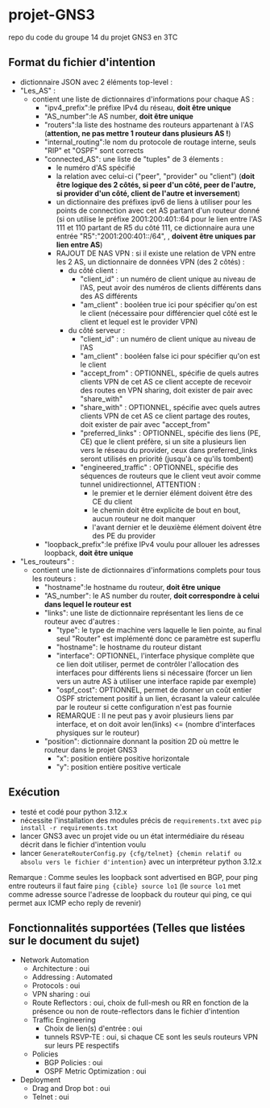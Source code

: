# projet-GNS3
repo du code du groupe 14 du projet GNS3 en 3TC

## Format du fichier d'intention
- dictionnaire JSON avec 2 éléments top-level :
- "Les_AS" :
    - contient une liste de dictionnaires d'informations pour chaque AS :
        - "ipv4_prefix":le préfixe IPv4 du réseau, **doit être unique**
        - "AS_number":le AS number, **doit être unique**
        - "routers":la liste des hostname des routeurs appartenant à l'AS (**attention, ne pas mettre 1 routeur dans plusieurs AS !**)
        - "internal_routing":le nom du protocole de routage interne, seuls "RIP" et "OSPF" sont corrects
        - "connected_AS": une liste de "tuples" de 3 élements :
            - le numéro d'AS spécifié
            - la relation avec celui-ci ("peer", "provider" ou "client") (**doit être logique des 2 côtés, si peer d'un côté, peer de l'autre, si provider d'un côté, client de l'autre et inversement**)
            - un dictionnaire des préfixes ipv6 de liens à utiliser pour les points de connection avec cet AS partant d'un routeur donné (si on utilise le préfixe 2001:200:401::64 pour le lien entre l'AS 111 et 110 partant de R5 du côté 111, ce dictionnaire aura une entrée "R5":"2001:200:401::/64", , **doivent être uniques par lien entre AS**)
            - RAJOUT DE NAS VPN : si il existe une relation de VPN entre les 2 AS, un dictionnaire de données VPN (des 2 côtés) :
                - du côté client :
                    - "client_id" : un numéro de client unique au niveau de l'AS, peut avoir des numéros de clients différents dans des AS différents
                    - "am_client" : booléen true ici pour spécifier qu'on est le client (nécessaire pour différencier quel côté est le client et lequel est le provider VPN)
                - du côté serveur :
                    - "client_id" : un numéro de client unique au niveau de l'AS
                    - "am_client" : booléen false ici pour spécifier qu'on est le client
                    - "accept_from" : OPTIONNEL, spécifie de quels autres clients VPN de cet AS ce client accepte de recevoir des routes en VPN sharing, doit exister de pair avec "share_with"
                    - "share_with" : OPTIONNEL, spécifie avec quels autres clients VPN de cet AS ce client partage des routes, doit exister de pair avec "accept_from"
                    - "preferred_links" : OPTIONNEL, spécifie des liens (PE, CE) que le client préfère, si un site a plusieurs lien vers le réseau du provider, ceux dans preferred_links seront utilisés en priorité (jusqu'à ce qu'ils tombent)
                    - "engineered_traffic" : OPTIONNEL, spécifie des séquences de routeurs que le client veut avoir comme tunnel unidirectionnel, ATTENTION :
                        - le premier et le dernier élément doivent être des CE du client
                        - le chemin doit être explicite de bout en bout, aucun routeur ne doit manquer
                        - l'avant dernier et le deuxième élément doivent être des PE du provider
        - "loopback_prefix":le préfixe IPv4 voulu pour allouer les adresses loopback, **doit être unique**
- "Les_routeurs" :
    - contient une liste de dictionnaires d'informations complets pour tous les routeurs :
        - "hostname":le hostname du routeur, **doit être unique**
        - "AS_number": le AS number du router, **doit correspondre à celui dans lequel le routeur est**
        - "links": une liste de dictionnaire représentant les liens de ce routeur avec d'autres :
            - "type": le type de machine vers laquelle le lien pointe, au final seul "Router" est implémenté donc ce paramètre est superflu
            - "hostname": le hostname du routeur distant
            - "interface": OPTIONNEL, l'interface physique complète que ce lien doit utiliser, permet de contrôler l'allocation des interfaces pour différents liens si nécessaire (forcer un lien vers un autre AS à utiliser une interface rapide par exemple)
            - "ospf_cost": OPTIONNEL, permet de donner un coût entier OSPF strictement positif à un lien, écrasant la valeur calculée par le routeur si cette configuration n'est pas fournie
            - REMARQUE : Il ne peut pas y avoir plusieurs liens par interface, et on doit avoir len(links) <= (nombre d'interfaces physiques sur le routeur)
        - "position": dictionnaire donnant la position 2D où mettre le routeur dans le projet GNS3
            - "x": position entière positive horizontale
            - "y": position entière positive verticale

## Exécution
- testé et codé pour python 3.12.x
- nécessite l'installation des modules précis de `requirements.txt` avec `pip install -r requirements.txt`
- lancer GNS3 avec un projet vide ou un état intermédiaire du réseau décrit dans le fichier d'intention voulu
- lancer `GenerateRouterConfig.py {cfg/telnet} {chemin relatif ou absolu vers le fichier d'intention}` avec un interpréteur python 3.12.x

Remarque : Comme seules les loopback sont advertised en BGP, pour ping entre routeurs il faut faire `ping {cible} source lo1` (le `source lo1` met comme adresse source l'adresse de loopback du routeur qui ping, ce qui permet aux ICMP echo reply de revenir)


## Fonctionnalités supportées (Telles que listées sur le document du sujet)
- Network Automation
    - Architecture : oui
    - Addressing : Automated
    - Protocols : oui
    - VPN sharing : oui
    - Route Reflectors : oui, choix de full-mesh ou RR en fonction de la présence ou non de route-reflectors dans le fichier d'intention
    - Traffic Engineering
        - Choix de lien(s) d'entrée : oui
        - tunnels RSVP-TE : oui, si chaque CE sont les seuls routeurs VPN sur leurs PE respectifs
    - Policies
        - BGP Policies : oui
        - OSPF Metric Optimization : oui
- Deployment
    - Drag and Drop bot : oui
    - Telnet : oui